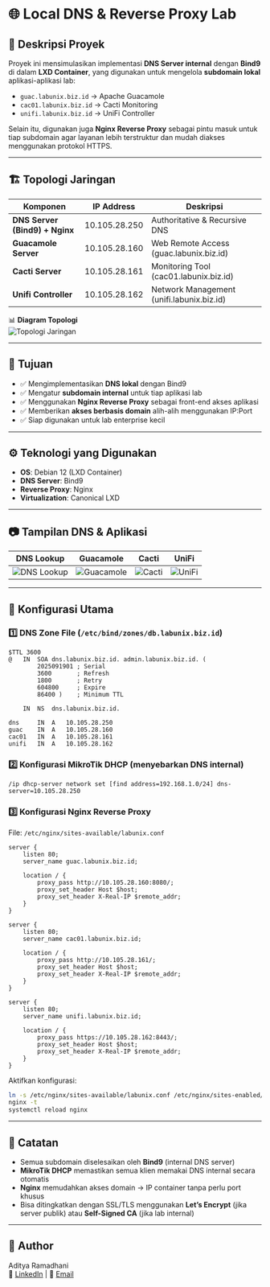 # 🌐 Local DNS & Reverse Proxy Lab

## 📌 Deskripsi Proyek
Proyek ini mensimulasikan implementasi **DNS Server internal** dengan **Bind9** di dalam **LXD Container**, yang digunakan untuk mengelola **subdomain lokal** aplikasi-aplikasi lab:  

- `guac.labunix.biz.id` → Apache Guacamole  
- `cac01.labunix.biz.id` → Cacti Monitoring  
- `unifi.labunix.biz.id` → UniFi Controller  

Selain itu, digunakan juga **Nginx Reverse Proxy** sebagai pintu masuk untuk tiap subdomain agar layanan lebih terstruktur dan mudah diakses menggunakan protokol HTTPS.  

---

## 🏗️ Topologi Jaringan

| Komponen                          | IP Address      | Deskripsi                       |
|-----------------------------------|-----------------|---------------------------------|
| **DNS Server (Bind9) + Nginx**    | 10.105.28.250   | Authoritative & Recursive DNS    |
| **Guacamole Server**              | 10.105.28.160   | Web Remote Access (guac.labunix.biz.id) |
| **Cacti Server**                  | 10.105.28.161   | Monitoring Tool (cac01.labunix.biz.id)  |
| **Unifi Controller**              | 10.105.28.162   | Network Management (unifi.labunix.biz.id) |

📊 **Diagram Topologi**  
![Topologi Jaringan](/Image/topologi-dns-nginx.png)  

---

## 🎯 Tujuan
- ✅ Mengimplementasikan **DNS lokal** dengan Bind9  
- ✅ Mengatur **subdomain internal** untuk tiap aplikasi lab  
- ✅ Menggunakan **Nginx Reverse Proxy** sebagai front-end akses aplikasi  
- ✅ Memberikan **akses berbasis domain** alih-alih menggunakan IP:Port  
- ✅ Siap digunakan untuk lab enterprise kecil  

---

## ⚙️ Teknologi yang Digunakan
- **OS**: Debian 12 (LXD Container)  
- **DNS Server**: Bind9  
- **Reverse Proxy**: Nginx  
- **Virtualization**: Canonical LXD   

---

## 📷 Tampilan DNS & Aplikasi

| DNS Lookup | Guacamole | Cacti | UniFi |
|------------|-----------|-------|-------|
| ![DNS Lookup](/Image/dnslookup.png) | ![Guacamole](/Image/guacamole.png) | ![Cacti](/Image/cacti.png) | ![UniFi](/Image/unifi.png) |

---

## 🔧 Konfigurasi Utama

### 1️⃣ DNS Zone File (`/etc/bind/zones/db.labunix.biz.id`)
```dns
$TTL 3600
@   IN  SOA dns.labunix.biz.id. admin.labunix.biz.id. (
        2025091901 ; Serial
        3600       ; Refresh
        1800       ; Retry
        604800     ; Expire
        86400 )    ; Minimum TTL

    IN  NS  dns.labunix.biz.id.

dns     IN  A   10.105.28.250
guac    IN  A   10.105.28.160
cac01   IN  A   10.105.28.161
unifi   IN  A   10.105.28.162
```

### 2️⃣ Konfigurasi MikroTik DHCP (menyebarkan DNS internal)
```routeros
/ip dhcp-server network set [find address=192.168.1.0/24] dns-server=10.105.28.250
```

### 3️⃣ Konfigurasi Nginx Reverse Proxy
File: `/etc/nginx/sites-available/labunix.conf`
```nginx
server {
    listen 80;
    server_name guac.labunix.biz.id;

    location / {
        proxy_pass http://10.105.28.160:8080/;
        proxy_set_header Host $host;
        proxy_set_header X-Real-IP $remote_addr;
    }
}

server {
    listen 80;
    server_name cac01.labunix.biz.id;

    location / {
        proxy_pass http://10.105.28.161/;
        proxy_set_header Host $host;
        proxy_set_header X-Real-IP $remote_addr;
    }
}

server {
    listen 80;
    server_name unifi.labunix.biz.id;

    location / {
        proxy_pass https://10.105.28.162:8443/;
        proxy_set_header Host $host;
        proxy_set_header X-Real-IP $remote_addr;
    }
}
```

Aktifkan konfigurasi:
```bash
ln -s /etc/nginx/sites-available/labunix.conf /etc/nginx/sites-enabled/
nginx -t
systemctl reload nginx
```

---

## 📌 Catatan
- Semua subdomain diselesaikan oleh **Bind9** (internal DNS server)  
- **MikroTik DHCP** memastikan semua klien memakai DNS internal secara otomatis  
- **Nginx** memudahkan akses domain → IP container tanpa perlu port khusus  
- Bisa ditingkatkan dengan SSL/TLS menggunakan **Let’s Encrypt** (jika server publik) atau **Self-Signed CA** (jika lab internal)  

---

## 👤 Author
Aditya Ramadhani  
🔗 [LinkedIn](https://linkedin.com/in/username) | 📧 [Email](mailto:ramadhaniaditya19@gmail.com)  
